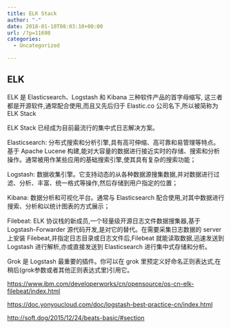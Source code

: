 ```yaml
---
title: ELK Stack
author: "-"
date: 2018-01-10T08:03:10+00:00
url: /?p=11698
categories:
  - Uncategorized

---
```

## ELK
ELK 是 Elasticsearch、Logstash 和 Kibana 三种软件产品的首字母缩写, 这三者都是开源软件,通常配合使用,而且又先后归于 Elastic.co 公司名下,所以被简称为 ELK Stack
  
ELK Stack 已经成为目前最流行的集中式日志解决方案。

Elasticsearch: 分布式搜索和分析引擎,具有高可伸缩、高可靠和易管理等特点。基于 Apache Lucene 构建,能对大容量的数据进行接近实时的存储、搜索和分析操作。通常被用作某些应用的基础搜索引擎,使其具有复杂的搜索功能；
  
Logstash: 数据收集引擎。它支持动态的从各种数据源搜集数据,并对数据进行过滤、分析、丰富、统一格式等操作,然后存储到用户指定的位置；
  
Kibana: 数据分析和可视化平台。通常与 Elasticsearch 配合使用,对其中数据进行搜索、分析和以统计图表的方式展示；
  
Filebeat: ELK 协议栈的新成员,一个轻量级开源日志文件数据搜集器,基于 Logstash-Forwarder 源代码开发,是对它的替代。在需要采集日志数据的 server 上安装 Filebeat,并指定日志目录或日志文件后,Filebeat 就能读取数据,迅速发送到 Logstash 进行解析,亦或直接发送到 Elasticsearch 进行集中式存储和分析。

Grok 是 Logstash 最重要的插件。你可以在 grok 里预定义好命名正则表达式,在稍后(grok参数或者其他正则表达式里)引用它。

https://www.ibm.com/developerworks/cn/opensource/os-cn-elk-filebeat/index.html
  
https://doc.yonyoucloud.com/doc/logstash-best-practice-cn/index.html
  
http://soft.dog/2015/12/24/beats-basic/#section
